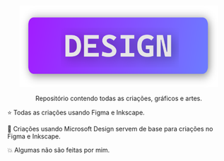 <div align="center">
    <img width="450" src="assets/inkscape/banners/design.png">
    <p>
        Repositório contendo todas as criações, gráficos e artes.
    </p>
</div>
<p>⭐️ Todas as criações usando Figma e Inkscape.</p>
<p>🔸 Criações usando Microsoft Design servem de base para criações no Figma e Inkscape.</p>
<p>💥 Algumas não são feitas por mim.</p>
